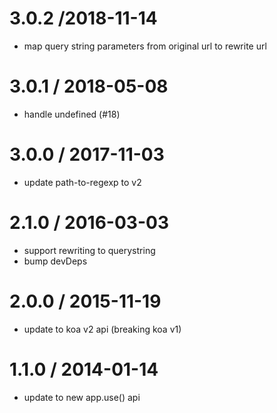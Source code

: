 3.0.2 /2018-11-14
=================

* map query string parameters from original url to rewrite url

3.0.1 / 2018-05-08
==================

* handle undefined (#18)

3.0.0 / 2017-11-03
==================

* update path-to-regexp to v2

2.1.0 / 2016-03-03
==================

* support rewriting to querystring
* bump devDeps

2.0.0 / 2015-11-19
==================

* update to koa v2 api (breaking koa v1)

1.1.0 / 2014-01-14
==================

 * update to new app.use() api
